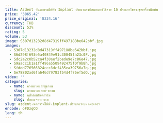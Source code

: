 ```yaml
---
title: Azdent ทันตกรรมไฟฟ้า Implant ประแจแรงบิดมอเตอร์ไร้สาย 16 ประเภทไขควงชุดเครื่องมือทันตกรรม Lab Instruments
price: '3865.42'
price_original: '8224.16'
currency: THB
discount: 53%
rating: 5
volume: 53
image: S307d13232d8d47319ff497188be642bbf.jpg
images:
  - S307d13232d8d47319ff497188be642bbf.jpg
  - S6d298f693e5a40849e91c30045fa23c0F.jpg
  - Sdc2a2c0b52ca4f30aef2bede9e7c86e47.jpg
  - S9aacc1b1a1ff496ab509492475f0f9b8h.jpg
  - Sfddd776566824eec8dcf435ea39756a7q.jpg
  - Se78802ad6fa646d79783f54d4f76ef5dO.jpg
video: ''
categories:
  - name: ความงามและสุขภาพ
    slug: ความงามและส-ขภาพ
  - name: อุปกรณ์ทันตกรรม
    slug: ปกรณ-นตกรรม
slug: azdent-นตกรรมไฟฟ-implant-ประแจแรงบ-ดมอเตอร
encode: oFDzqCO
lang: th
---
```

  